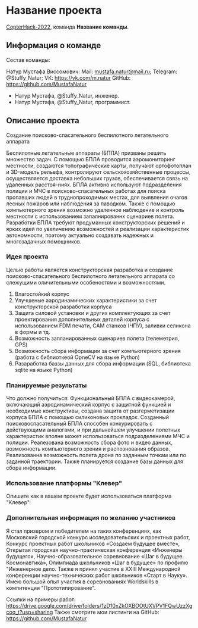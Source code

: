 # Название проекта

[CopterHack-2022](copterhack2022.md), команда **Название команды**.

## Информация о команде

Состав команды:

Натур Мустафа Виссомович: 
Mail: mustafa.natur@mail.ru;
Telegram: @Stuffy_Natur; 
VK: https://vk.com/m.natur
GitHub: https://github.com/MustafaNatur

* Натур Мустафа, @Stuffy_Natur, инженер.
* Натур Мустафа, @Stuffy_Natur, программист.

## Описание проекта
Создание поисково-спасательного беспилотного летательного аппарата

Беспилотные летательные аппараты (БПЛА) призваны решить множество задач. С помощью БПЛА проводится аэромониторинг местности, создаются топографические карты, 
получают ортофотоплан и 3D-модель рельефа, контролируют сельскохозяйственные процессы, осуществляется доставка небольших грузов, обеспечивается связь на удаленных расстоя-ниях.
БПЛА активно используют подразделения полиции и МЧС в поисково-спасательных работах для поиска пропавших людей в труднопроходимых местах, для выявления очагов лесных пожаров или наблюдения за паводком.
Также с помощью компьютерного зрения возможно удаленное наблюдение и контроль местности с использованием запалнированнх сценариев полета.
Разработки БПЛА требуют продуманных конструкторских решений и ярких идей по увеличению возможностей и реализации характеристик автономности, поэтому актуально создавать надежных и многозадачных помощников.

### Идея проекта

Целью работы является конструкторская разработка и создание поисково-спасательного беспилотного летательного аппарата со слежущими оличительными особеностями и возможностями.

1. Влагостойкий корпус
2. Улучшеные аэродинамических характеристики за счет конструкторской разработки корпуса
3. Защита силовой установки и других комплектующих за счет проектирования дополнительных деталей корпуса с использованием FDM печати, CAM станков (ЧПУ), заливки селикона в формы и тд.
4. Возможность запланированных сценариев полета (телеметрия, GPS)
5. Возможность сбора информации за счет компьютерного зрения (работа с библиоткеой OpneCV на языке Python)
6. Разаработка баззы данных для сбора информации (SQL, библиотека sqlite на языке Python)

### Планируемые результаты

Что должно получиться:
Функциональный БПЛА с видеокамерой, включающий аэродинамический корпус с защитной функцией и необходимые конструктивы,
создана защита от разгерметизации корпуса БПЛА с помощью силиконовых прокладок. Созданный поисковоспасательный БПЛА способен
конкурировать с действующими аналогами, и при дальнейшем улучшении полетных характеристик вполне может использоваться подразделениями МЧС
и полиции. Реалезована возможность сбора фото и видео данных, возможность компьютерного зрения и распознования образов. Реализованна возможность полета дрона по заданным точкам
или по заданной траектории. Также планируется создание базы данных для сбора информации.

### Использование платформы "Клевер"

Опишите как в вашем проекте будет использоваться платформа "Клевер".

### Дополнительная информация по желанию участников

Я стал призером и победителем на таких конференциях, как Московский 
городской конкурс исследовательских и проектных работ, Конкурс проектных 
работ школьников «Создаем будущее вместе», Открытая городская научно-практическая конференция «Инженеры будущего», Научно-образовательное 
соревнование «Шаг в будущее. Космонавтика», Олимпиада школьников «Шаг 
в будущее» по профилю "Инженерное дело. Также я принял участие в XXIII 
Международной конференции научно-технических работ школьников «Старт 
в Науку». Имею большой опыт участия в соревнованиях Worldskills в компитенции "Прототипирование".

Ссылки на примеры работ:
https://drive.google.com/drive/folders/1zD10xZkOXBOOtUXVPV1FQwUzzXgcoq_t?usp=sharing
Также смотрите мои листинги на GitHub: https://github.com/MustafaNatur
